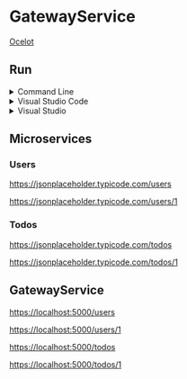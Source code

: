 # GatewayService

[Ocelot](https://github.com/ThreeMammals/Ocelot)

## Run

<details>
<summary>Command Line</summary>

#### Prerequisites

* [.NET 5 SDK](https://dotnet.microsoft.com/download/dotnet/5.0)

#### Steps

1. Open directory **source\GatewayService** in command line and execute **dotnet run**.
3. Open <https://localhost:5000>.

</details>

<details>
<summary>Visual Studio Code</summary>

#### Prerequisites

* [.NET 5 SDK](https://dotnet.microsoft.com/download/dotnet/5.0)
* [Visual Studio Code](https://code.visualstudio.com)
* [C# Extension](https://marketplace.visualstudio.com/items?itemName=ms-vscode.csharp)

#### Steps

1. Open **source** directory in Visual Studio Code.
2. Press **F5**.

</details>

<details>
<summary>Visual Studio</summary>

#### Prerequisites

* [.NET 5 SDK](https://dotnet.microsoft.com/download/dotnet/5.0)
* [Visual Studio](https://visualstudio.microsoft.com)

#### Steps

1. Open **source\GatewayService.sln** in Visual Studio.
2. Set **GatewayService** as startup project.
3. Press **F5**.

</details>

## Microservices

### Users

<https://jsonplaceholder.typicode.com/users>

<https://jsonplaceholder.typicode.com/users/1>

### Todos

<https://jsonplaceholder.typicode.com/todos>

<https://jsonplaceholder.typicode.com/todos/1>

## GatewayService

<https://localhost:5000/users>

<https://localhost:5000/users/1>

<https://localhost:5000/todos>

<https://localhost:5000/todos/1>
